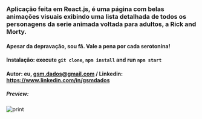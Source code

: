 ### Aplicação feita em React.js, é uma página com belas animações visuais exibindo uma lista detalhada de todos os personagens da serie animada voltada para adultos, a Rick and Morty.

#### Apesar da depravação, sou fã. Vale a pena por cada serotonina!

#### Instalação: execute `git clone`, `npm install` and run `npm start`

#### Autor: eu, gsm.dados@gmail.com / Linkedin: https://www.linkedin.com/in/gsmdados

##### Preview:
![print](https://user-images.githubusercontent.com/91918525/174513855-164496f2-0f7e-42aa-9010-0ea9da84e42d.png)
